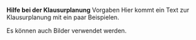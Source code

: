 **Hilfe bei der Klausurplanung** Vorgaben Hier kommt ein Text zur Klausurplanung mit
ein paar Beispielen.

Es können auch Bilder verwendet werden.
